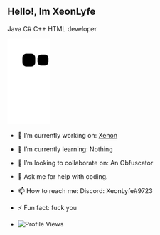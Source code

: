 ## Hello!, Im XeonLyfe

Java
C#
C++
HTML developer

<p align="center">

![github contribution grid snake animation](https://raw.githubusercontent.com/XeonLyfe/XeonLyfe/output/github-contribution-grid-snake.svg)


- 🔭 I’m currently working on: [Xenon](https://github.com/XenonUtilityDevelopment)
- 🌱 I’m currently learning: Nothing
- 👯 I’m looking to collaborate on: An Obfuscator
- 💬 Ask me for help with coding.
- 📫 How to reach me: Discord: XeonLyfe#9723
- ⚡ Fun fact: fuck you

- ![Profile Views](https://komarev.com/ghpvc/?username=xeonlyfe)
